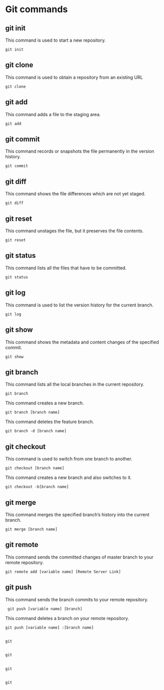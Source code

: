 # Git commands 
## git init
This command is used to start a new repository.
```
git init
```

## git clone
This command is used to obtain a repository from an existing URL
```
git clone
```

## git add
This command adds a file to the staging area.
```
git add
```

## git commit
This command records or snapshots the file permanently in the version history.
```
git commit
```

## git diff
This command shows the file differences which are not yet staged.
```
git diff
```

## git reset
This command unstages the file, but it preserves the file contents.
```
git reset
```

## git status
This command lists all the files that have to be committed.
```
git status
```

## git log
This command is used to list the version history for the current branch.
```
git log
```

## git show
This command shows the metadata and content changes of the specified commit.
```
git show
```

## git branch
This command lists all the local branches in the current repository.
```
git branch
```
This command creates a new branch.
```
git branch [branch name]  
```
This command deletes the feature branch.
```
git branch -d [branch name]  
```

## git checkout
This command is used to switch from one branch to another.
```
git checkout [branch name]
```
This command creates a new branch and also switches to it.
```
git checkout -b[branch name]
```

## git merge
This command merges the specified branch’s history into the current branch.
```
git merge [branch name]
```

## git remote
This command sends the committed changes of master branch to your remote repository.
```
git remote add [variable name] [Remote Server Link]
```


## git push
This command sends the branch commits to your remote repository.
```
 git push [variable name] [branch] 
```
This command deletes a branch on your remote repository.
```
git push [variable name] :[branch name]
```

## 
```
git 
```

## 
```
git 
```

## 
```
git 
```


## 
```
git 
```
